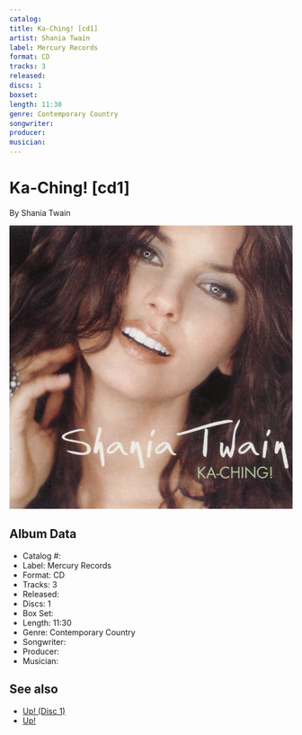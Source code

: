 ```yaml
---
catalog: 
title: Ka-Ching! [cd1]
artist: Shania Twain
label: Mercury Records
format: CD
tracks: 3
released: 
discs: 1
boxset: 
length: 11:30
genre: Contemporary Country
songwriter: 
producer: 
musician: 
---
```


# Ka-Ching! [cd1]

By Shania Twain

![](../../assets/cdcovers/Shania_Twain-Ka-Ching.png)

## Album Data

- Catalog #: 
- Label: Mercury Records
- Format: CD
- Tracks: 3
- Released: 
- Discs: 1
- Box Set: 
- Length: 11:30
- Genre: Contemporary Country
- Songwriter: 
- Producer: 
- Musician: 


## See also

- [Up! (Disc 1)](Up!_Disc_1.md)
- [Up!](Up!.md)
